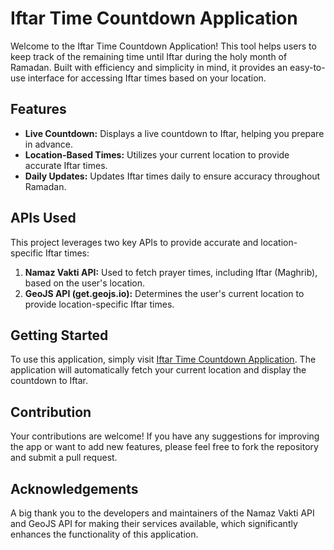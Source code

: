 # Iftar Time Countdown Application

Welcome to the Iftar Time Countdown Application! This tool helps users to keep track of the remaining time until Iftar during the holy month of Ramadan. Built with efficiency and simplicity in mind, it provides an easy-to-use interface for accessing Iftar times based on your location.

## Features

- **Live Countdown:** Displays a live countdown to Iftar, helping you prepare in advance.
- **Location-Based Times:** Utilizes your current location to provide accurate Iftar times.
- **Daily Updates:** Updates Iftar times daily to ensure accuracy throughout Ramadan.

## APIs Used

This project leverages two key APIs to provide accurate and location-specific Iftar times:

1. **Namaz Vakti API:** Used to fetch prayer times, including Iftar (Maghrib), based on the user's location.
2. **GeoJS API (get.geojs.io):** Determines the user's current location to provide location-specific Iftar times.

## Getting Started

To use this application, simply visit [Iftar Time Countdown Application](https://iftarsaati.vercel.app/). The application will automatically fetch your current location and display the countdown to Iftar.

## Contribution

Your contributions are welcome! If you have any suggestions for improving the app or want to add new features, please feel free to fork the repository and submit a pull request.

## Acknowledgements

A big thank you to the developers and maintainers of the Namaz Vakti API and GeoJS API for making their services available, which significantly enhances the functionality of this application.
